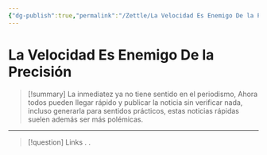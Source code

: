 ```yaml
---
{"dg-publish":true,"permalink":"/Zettle/La Velocidad Es Enemigo De la Precisión/","title":"La Velocidad Es Enemigo De la Precisión","tags":["ZeType/Idea",""],"updated":"2023-09-25T12:37:13.186-05:00"}
---
```



# La Velocidad Es Enemigo De la Precisión

> [!summary] 
> La inmediatez ya no tiene sentido en el periodismo, Ahora todos pueden llegar rápido y publicar la noticia sin verificar nada, incluso generarla para sentidos prácticos, estas noticias rápidas suelen además ser más polémicas.

- - - 
> [!question] Links
> .
> .
